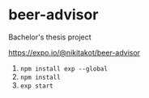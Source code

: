 # beer-advisor
Bachelor's thesis project

https://expo.io/@nikitakot/beer-advisor

1. `npm install exp --global`
2. `npm install`
3. `exp start`
